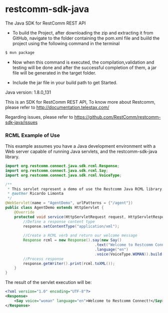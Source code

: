 # restcomm-sdk-java
The Java SDK for RestComm REST API

- To build the Project, after downloading the zip and extracting it from GitHub, navigate to the folder containing the pom.xml 
file and buiild the project using the following command in the terminal

```sh
$ mvn package
```
- Now when this command is executed, the compilation,validation and testing will be done and after the successful completion of them, a jar file will be generated in the target folder.

- Include the jar file in your build path to get Started.

Java version: 1.8.0_131

This is an SDK for RestComm REST API,
To know more about Restcomm, please refer to http://documentation.telestax.com/

Regarding issues, please refer to https://github.com/RestComm/restcomm-sdk-java/issues 

### RCML Example of Use

This example assumes you have a Java development environment with a Web server capable of running Java servlets, and the restcomm-sdk-java library.

```java
import org.restcomm.connect.java.sdk.rcml.Response;
import org.restcomm.connect.java.sdk.rcml.Say;
import org.restcomm.connect.java.sdk.rcml.VoiceType;

/**
 * This servlet represent a demo of use the Restcomm Java RCML library.
 * @author Ricardo Limonta
 */
@WebServlet(name = "AgentDemo", urlPatterns = {"/agent"})
public class AgentDemo extends HttpServlet {
    @Override
    protected void service(HttpServletRequest request, HttpServletResponse response) throws ServletException, IOException {
        //Define a response content type
        response.setContentType("application/xml");
        
        //Create a RCML verb and return our welcome message
        Response rcml = new Response().say(new Say()
                                        .text("Welcome to Restcomm Connect!")
                                        .language("en")
                                        .voice(VoiceType.WOMAN)).build();
        //Process response
        response.getWriter().print(rcml.toXML());
    }
}
```


The result of the servlet execution will be:

```xml
<?xml version="1.0" encoding="UTF-8"?>
<Response>
    <Say voice="woman" language="en">Welcome to Restcomm Connect!</Say>
</Response>
```
